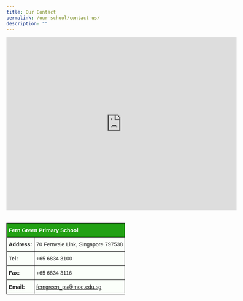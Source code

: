 ```yaml
---
title: Our Contact
permalink: /our-school/contact-us/
description: ""
---
```

<iframe src="https://www.google.com/maps/embed?pb=!1m18!1m12!1m3!1d3988.631514876111!2d103.87767501475402!3d1.3975314989807455!2m3!1f0!2f0!3f0!3m2!1i1024!2i768!4f13.1!3m3!1m2!1s0x31da166566b2ae7d%3A0xdba4d363ef6aba18!2sFern%20Green%20Primary%20School!5e0!3m2!1sen!2ssg!4v1677046201536!5m2!1sen!2ssg" width="600" height="450" style="border:0;" allowfullscreen="" loading="lazy" referrerpolicy="no-referrer-when-downgrade"></iframe>

<style type="text/css">
.tg  {border-collapse:collapse;border-spacing:0;}
.tg td{border-color:black;border-style:solid;border-width:1px;font-family:Arial, sans-serif;font-size:14px;
  overflow:hidden;padding:10px 5px;word-break:normal;}
.tg th{border-color:black;border-style:solid;border-width:1px;font-family:Arial, sans-serif;font-size:14px;
  font-weight:normal;overflow:hidden;padding:10px 5px;word-break:normal;}
.tg .tg-8wja{background-color:#FBFFFA;color:#222;font-weight:bold;text-align:left;vertical-align:top}
.tg .tg-v9z0{background-color:#FBFFFA;color:#38761D;text-align:left;text-decoration:underline;vertical-align:top}
.tg .tg-c0oc{background-color:#22A114;color:#ffffff;font-weight:bold;text-align:left;vertical-align:middle}
.tg .tg-5env{background-color:#FBFFFA;color:#222;text-align:left;vertical-align:top}
</style>
<table class="tg">
<thead>
  <tr>
	<br><br>
    <th colspan="2" class="tg-c0oc"><span style="background-color:#22A114">Fern Green Primary School</span></th>
  </tr>
</thead>
<tbody>
  <tr>
    <td class="tg-8wja">Address:</td>
    <td class="tg-5env">70 Fernvale Link, Singapore 797538</td>
  </tr>
  <tr>
    <td class="tg-8wja">Tel:</td>
    <td class="tg-5env">+65 6834 3100</td>
  </tr>
  <tr>
		<td class="tg-8wja">Fax:</td>
    <td class="tg-5env">+65 6834 3116</td>
  </tr>
  <tr>
    <td class="tg-8wja">Email:</td>
    <td class="tg-v9z0"><a href="mailto:ferngreen_ps@moe.edu.sg">ferngreen_ps@moe.edu.sg</a></td>
  </tr>
</tbody>
</table>
